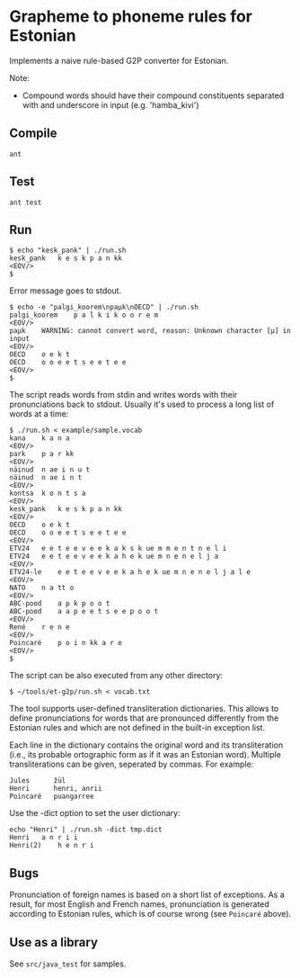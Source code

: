 Grapheme to phoneme rules for Estonian
======================================

Implements a naive rule-based G2P converter for Estonian. 

Note:
* Compound words should have their compound constituents separated with and underscore in input (e.g. 'hamba_kivi')
 


Compile
-------

	ant 
	
Test
----

	ant test
	
Run
---
	
    $ echo "kesk_pank" | ./run.sh
    kesk_pank	k e s k p a n kk
    <EOV/>
	$

Error message goes to stdout.

    $ echo -e "palgi_koorem\npaµk\nOECD" | ./run.sh
    palgi_koorem	p a l k i k o o r e m
    <EOV/>
    paµk	WARNING: cannot convert word, reason: Unknown character [µ] in input
    <EOV/>
    OECD	o e k t
    OECD	o o e e t s e e t e e
    <EOV/>
	$

The script reads words from stdin and writes words with their pronunciations back to stdout. Usually it's used to process 
a long list of words at a time:

    $ ./run.sh < example/sample.vocab
    kana	k a n a
    <EOV/>
    park	p a r kk
    <EOV/>
    näinud	n ae i n u t
    näinud	n ae i n t
    <EOV/>
    kontsa	k o n t s a
    <EOV/>
    kesk_pank	k e s k p a n kk
    <EOV/>
    OECD	o e k t
    OECD	o o e e t s e e t e e
    <EOV/>
    ETV24	e e t e e v e e k a k s k ue m m e n t n e l i
    ETV24	e e t e e v e e k a h e k ue m n e n e l j a
    <EOV/>
    ETV24-le	e e t e e v e e k a h e k ue m n e n e l j a l e
    <EOV/>
    NATO	n a tt o
    <EOV/>
    ABC-pood	a p k p o o t
    ABC-pood	a a p e e t s e e p o o t
    <EOV/>
    René	r e n e
    <EOV/>
    Poincaré	p o i n kk a r e
    <EOV/>
	$
	
The script can be also executed from any other directory:

	$ ~/tools/et-g2p/run.sh < vocab.txt


The tool supports user-defined transliteration dictionaries. This allows to define pronunciations for 
words that are pronounced differently from the Estonian rules and which are not defined in the 
built-in exception list.

Each line in the dictionary contains the original word and its transliteration (i.e., its
probable ortographic form as if it was an Estonian word). Multiple transliterations can be given,
seperated by commas. For example:

    Jules      žül
    Henri      henri, anrii
    Poincaré   puangarree


Use the -dict option to set the user dictionary:

    echo "Henri" | ./run.sh -dict tmp.dict
    Henri	a n r i i
    Henri(2)	h e n r i



Bugs
----

Pronunciation of foreign names is based on a short list of exceptions. As a result, for most
English and French names, pronunciation is generated according to Estonian rules, which is 
of course wrong (see `Poincaré` above).


Use as a library
----------------

See `src/java_test` for samples.	 
